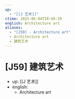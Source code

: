 ```yaml
---
up:
  - "[[J 艺术]]"
ctime: 2025-06-04T18:48:39
english: Architecture art
aliases:
  - "[J59] - Architecture art"
  - Architecture art
  - 建筑艺术
---
```


# [J59] 建筑艺术

- up: [[J 艺术]]
- english:
	- Architecture art
